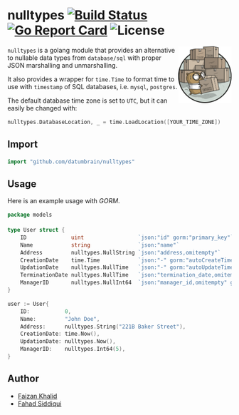 # nulltypes  [![Build Status](https://api.travis-ci.com/datumbrain/nulltypes.svg?branch=master)](https://travis-ci.com/github/datumbrain/nulltypes) [![Go Report Card](https://goreportcard.com/badge/github.com/datumbrain/nulltypes)](https://goreportcard.com/report/github.com/datumbrain/nulltypes) ![License](https://img.shields.io/badge/license-MIT-blue.svg)

<img align="right" src="https://github.com/ashleymcnamara/gophers/raw/master/MovingGopher.png" width="120">

`nulltypes` is a golang module that provides an alternative to nullable data types from `database/sql` with proper JSON marshalling and unmarshalling.

It also provides a wrapper for `time.Time` to format time to use with `timestamp` of SQL databases, i.e. `mysql`, `postgres`.

The default database time zone is set to `UTC`, but it can easily be changed with:

```go
nulltypes.DatabaseLocation, _ = time.LoadLocation([YOUR_TIME_ZONE])
```

## Import

```go
import "github.com/datumbrain/nulltypes"
```

## Usage

Here is an example usage with _GORM_.

```go
package models

type User struct {
	ID              uint                 `json:"id" gorm:"primary_key"`
	Name            string               `json:"name"`
	Address         nulltypes.NullString `json:"address,omitempty"`
	CreationDate    time.Time            `json:"-" gorm:"autoCreateTime:milli;default:current_timestamp"`
	UpdationDate    nulltypes.NullTime   `json:"-" gorm:"autoUpdateTime:milli"` 
	TerminationDate nulltypes.NullTime   `json:"termination_date,omitempty"`
	ManagerID       nulltypes.NullInt64  `json:"manager_id,omitempty" gorm:"OnUpdate:CASCADE,OnDelete:SET NULL"`
}
```

```go
user := User{
	ID:           0,
	Name:         "John Doe",
	Address:      nulltypes.String("221B Baker Street"),
	CreationDate: time.Now(),
	UpdationDate: nulltypes.Now(),
	ManagerID:    nulltypes.Int64(5),
}
```

## Author

- [Faizan Khalid](https://github.com/iamfaizankhalid)
- [Fahad Siddiqui](https://github.com/fahadsiddiqui)
